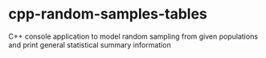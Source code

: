 # cpp-random-samples-tables
C++ console application to model random sampling from given populations and print general statistical summary information 
